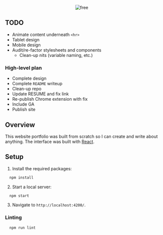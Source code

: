 <p align="center">
  <img alt="free" src="https://user-images.githubusercontent.com/16131737/38784498-7065bdca-40c7-11e8-88e5-5985d3bb6f58.png" />
</p>

## TODO
+ Animate content underneath `<hr>`
+ Tablet design
+ Mobile design
+ Audit/re-factor stylesheets and components
  + Clean-up nits (variable naming, etc.)

### High-level plan
+ Complete design 
+ Complete `README` writeup
+ Clean-up repo
+ Update RESUME and fix link
+ Re-publish Chrome extension with fix
+ Include GA
+ Publish site

## Overview
This website portfolio was built from scratch so I can create and write about anything. The interface was built with [React](https://reactjs.org).

## Setup
1. Install the required packages:
```javascript
  npm install
```
2. Start a local server:
```javascript
  npm start 
```
3. Navigate to `http://localhost:4200/`.

### Linting
```javascript
  npm run lint
```
